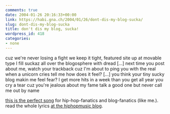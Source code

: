 ```yaml
---
comments: true
date: 2004-01-26 20:16:33+00:00
link: https://habi.gna.ch/2004/01/26/dont-dis-my-blog-sucka/
slug: dont-dis-my-blog-sucka
title: don't dis my blog, sucka!
wordpress_id: 418
categories:
- none
---
```


<rap-mode>


cuz we're never losing a fight 
we keep it tight, featured site up at movable type 
I fill suckaz all over the blogosphere with dread 
[...]
next time you post about me, watch your trackback 
cuz I'm about to ping you with the real 
when a unicorn cries tell me how does it feel?
[...]
you think your tiny sucky blog makin me feel fear? 
I get more hits in a week than you get all year 
you cry a tear cuz you're jealous about my fame 
talk a good one but never call me out by name
</rap-mode>

[this is the perfect song](http://www.eyeambic.com/mp3/unicornfinal.mp3) for hip-hop-fanatics and blog-fanatics (like me.).
read the whole lyrics [at the hiphopmusic blog](http://www.hiphopmusic.com/archives/000341.html).
